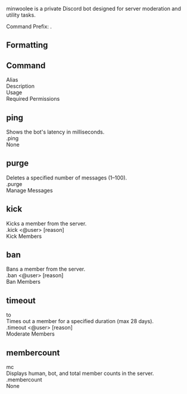 minwoolee is a private Discord bot designed for server moderation and utility tasks.

Command Prefix: .  

Formatting
-

Command
-
Alias  
Description  
Usage  
Required Permissions  



ping
-
Shows the bot's latency in milliseconds.  
.ping  
None


purge
-
Deletes a specified number of messages (1–100).  
.purge <amount>  
Manage Messages  


kick
-
Kicks a member from the server.  
.kick <@user> [reason]  
Kick Members  


ban
-
Bans a member from the server.  
.ban <@user> [reason]  
Ban Members  


timeout
-
to  
Times out a member for a specified duration (max 28 days).  
.timeout <@user> <minutes> [reason]  
Moderate Members  


membercount
-
mc  
Displays human, bot, and total member counts in the server.  
.membercount  
None
